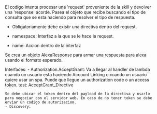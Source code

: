El codigo intenta procesar una 'request' proveniente de la skill y devolver una 'response' acorde. Pasea el objeto que recibe buscando el tipo de consulta que se esta haciendo para resolver el tipo de respuesta. 

- Obligatoriamente debe existir una directiva dentro del request. 

- namespace: Interfaz a la que se le hace la request. 
- name: Accion dentro de la interfaz

Se crea un objeto AlexaResponse para armar una respuesta para alexa usando el formato esperado. 

Interfaces: 
    - Authorization.AcceptGrant: Va a llegar al handler de lambda cuando un usuario esta haciendo Account Linking o cuando un usuario quiere usar un spa. Puede que llegue un authorization code o un access token. test: AcceptGrant_Directive
    
    Se debe ubicar el token dentro del payload de la directiva y usarlo para negociar con el servidor web. En caso de no tener token se debe enviar un codigo de autorizacion. 
    - Discovery: